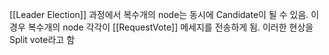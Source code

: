 [[Leader Election]] 과정에서 복수개의 node는 동시에 Candidate이 될 수 있음.
이 경우 복수개의 node 각각이 [[RequestVote]] 메세지를 전송하게 됨.
이러한 현상을 Split vote라고 함